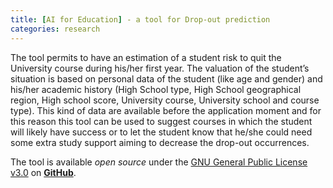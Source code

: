 ```yaml
---
title: [AI for Education] - a tool for Drop-out prediction
categories: research
---
```


The tool permits to have an estimation of a student risk to quit the University
course during his/her first year. The valuation of the student’s situation is
based on personal data of the student (like age and gender) and his/her academic
history (High School type, High School geographical region, High school score,
University course, University school and course type). This kind of data are
available before the application moment and for this reason this tool can be
used to suggest courses in which the student will likely have success or to let
the student know that he/she could need some extra study support aiming to
decrease the drop-out occurrences.

The tool is available *open source* under the  [GNU General Public License
v3.0](https://github.com/spaces-team/DOCtor/blob/master/LICENSE) on
[**GitHub**](https://github.com/spaces-team/DOCtor).
